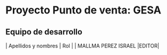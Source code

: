 # Proyecto Punto de venta: GESA
## Equipo de desarrollo
| Apellidos y nombres | Rol | 
|  MALLMA PEREZ ISRAEL |EDITOR|
